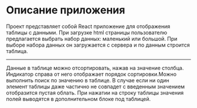 
Описание приложения
====
  Проект представляет собой React приложение для отображения таблицы с данными. При загрузке html страницы пользователю предлагается выбрать набор данных: маленький или большой. При выборе набора данных он загружается с сервера и по данным строится таблица.

---
  Данные в таблице можно отсортировать, нажав на значение столбца. Индикатор справа от него отображает порядок сортировки.Можно выполнить поиск по значению в таблице. В случае если ни один элемент таблицы даже частично не совпадет с введенным значением отобразится пустая облать. При нажатии на строку таблицы значения полей выводятся в дополнительном блоке под таблицей.
